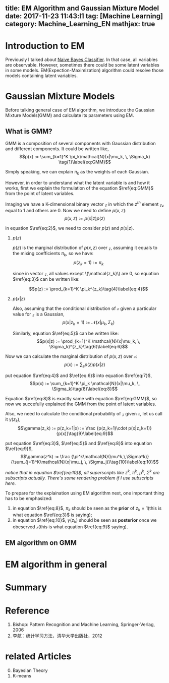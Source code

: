 title: EM Algorithm and Gaussian Mixture Model
date: 2017-11-23 11:43:l1
tag: [Machine Learning]
category: Machine_Learning_EN
mathjax: true
---

# Introduction to EM
Previously I talked about [Naive Bayes Classifier](todo). In that case, all variables are observable. However, sometimes there could be some latent variables in some models. EM(Expection-Maximization) algorithm could resolve those models containing latent variables.
<!-- more -->

# Gaussian Mixture Models
Before talking general case of EM algorithm, we introduce the Gaussian Mixture Models(GMM) and calculate its parameters using EM.
## What is GMM?
GMM is a composition of several components with Gaussian distribution and different components. It could be written like,
$$p(x) := \sum_{k=1}^K \pi_k\mathcal{N}(x|\mu_k, \, \Sigma_k) \tag{1}\label{eq:GMM}$$

Simply speaking, we can explain $\pi_k$ as the weights of each Gaussian.

However, in order to understand what the latent variable is and how it works, first we explain the formulation of the equation $\ref{eq:GMM}$ from the point of latent variables.

Imaging we have a K-dimensional binary vector $\mathcal{z}$ in which the $z^{th}$ element $\mathcal{z_k}$ equal to $\mathcal{1}$ and others are $\mathcal{0}$. Now we need to define $p(x, z)$:
$$p(x, z) := p(x|z)p(z)\tag{2}\label{eq:2}$$

in equation $\ref{eq:2}$, we need to consider $p(z)$ and $p(x|z)$. 
1. $p(z)$

   $p(z)$ is the marginal distribution of $p(x, z)$ over $\mathcal{z}$, assuming it equals to the mixing coefficients $\pi_k$, so we have:
   $$p(z_k = 1) := \pi_k\tag{3}\label{eq:3}$$

   since in vector $\mathcal{z}$, all values except \\(\mathcal{z_k}\\) are $\mathcal{0}$, so equation $\ref{eq:3}$ can be written like:

   $$p(z) := \prod_{k=1}^K \pi_k^{z_k}\tag{4}\label{eq:4}$$

2. $p(x|z)$

   Also, assuming that the conditional distribution of $\mathcal{x}$ given a particular value for $\mathcal{z}$ is a Gaussian,
   $$p(x|z_k=1) := \mathcal{N}(x|\mu_k, \, \Sigma_k)\tag{5}\label{eq:5}$$

   Similarly, equation $\ref{eq:5}$ can be written like:
   $$p(x|z) := \prod_{k=1}^K \mathcal{N}(x|\mu_k, \, \Sigma_k)^{z_k}\tag{6}\label{eq:6}$$

Now we can calculate the marginal distribution of $p(x, z)$ over $\mathcal{x}$:
$$p(x) := \sum_{z} p(z)p(x|z)\tag{7}\label{eq:7}$$

put equation $\ref{eq:4}$ and $\ref{eq:6}$ into equation $\ref{eq:7}$,
$$p(x) := \sum_{k=1}^K \pi_k \mathcal{N}(x|\mu_k, \, \Sigma_k)\tag{8}\label{eq:8}$$

Equation $\ref{eq:8}$ is exactly same with equation $\ref{eq:GMM}$, so now we succefully explained the GMM from the point of latent variables.

Also, we need to calculate the conditional probability of $\mathcal{z}$ given $\mathcal{x}$, let us call it $\gamma(z_k)$,
$$\gamma(z_k) := p(z_k=1|x) := \frac {p(z_k=1)\cdot p(x|z_k=1)}{p(x)}\tag{9}\label{eq:9}$$

put equation $\ref{eq:3}$, $\ref{eq:5}$ and $\ref{eq:8}$ into equation $\ref{eq:9}$,
$$\gamma(z^k) := \frac {\pi^k\mathcal{N}(\mu^k,\,\Sigma^k)}{\sum_{j=1}^K\mathcal{N}(x|\mu_j, \, \Sigma_j)}\tag{10}\label{eq:10}$$

*notice that in equation $\ref{eq:10}$, all superscripts like $z^k$, $\pi^k$, $\mu^k$, $\Sigma^k$ are subscripts actually. There's some rendering problem if I use subscripts here.*

To prepare for the explaination using EM algorithm next, one important thing has to be emphasized:
1. in equation $\ref{eq:8}$, $\pi_k$ should be seen as the **prior** of $z_k=1$(this is what equation $\ref{eq:3}$ is saying);
2. in equation $\ref{eq:10}$, $\gamma(z_k)$ should be seen as **posterior** once we obeserved $\mathcal{x}$(this is what equation $\ref{eq:9}$ saying).


## EM algorithm on GMM

# EM algorithm in general

# Summary

# Reference
1. Bishop: Pattern Recognition and Machine Learning, Springer-Verlag, 2006
2. 李航：统计学习方法，清华大学出版社，2012

# related Articles
0. Bayesian Theory
1. K-means
